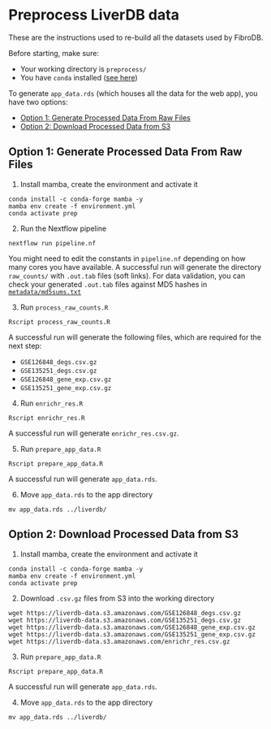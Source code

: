# Preprocess LiverDB data

These are the instructions used to re-build all the datasets used by FibroDB.

Before starting, make sure:
- Your working directory is `preprocess/`
- You have `conda` installed ([see here](https://docs.conda.io/en/latest/miniconda.html))

To generate `app_data.rds` (which houses all the data for the web app), you have two options:
- [Option 1: Generate Processed Data From Raw Files](#option-1-generate-processed-data-from-raw-files)
- [Option 2: Download Processed Data from S3](#option-2-download-processed-data-from-s3)

## Option 1: Generate Processed Data From Raw Files

1. Install mamba, create the environment and activate it

```shell
conda install -c conda-forge mamba -y
mamba env create -f environment.yml
conda activate prep
```

2. Run the Nextflow pipeline

```shell
nextflow run pipeline.nf
```

You might need to edit the constants in `pipeline.nf` depending on how many cores you have available.
A successful run will generate the directory `raw_counts/` with `.out.tab` files (soft links). For data validation, you can check your generated `.out.tab` files against MD5 hashes in [`metadata/md5sums.txt`](https://github.com/Bishop-Laboratory/LiverDB/blob/main/preprocess/metadata/md5sums.txt)

3. Run `process_raw_counts.R`

```shell
Rscript process_raw_counts.R
```

A successful run will generate the following files, which are required for the next step:
- `GSE126848_degs.csv.gz`
- `GSE135251_degs.csv.gz`
- `GSE126848_gene_exp.csv.gz`
- `GSE135251_gene_exp.csv.gz`

4. Run `enrichr_res.R`

```shell
Rscript enrichr_res.R
```

A successful run will generate `enrichr_res.csv.gz`.

5. Run `prepare_app_data.R`

```shell
Rscript prepare_app_data.R
```

A successful run will generate `app_data.rds`.

6. Move `app_data.rds` to the app directory

```shell
mv app_data.rds ../liverdb/
```


## Option 2: Download Processed Data from S3

1. Install mamba, create the environment and activate it

```shell
conda install -c conda-forge mamba -y
mamba env create -f environment.yml
conda activate prep
```

2. Download `.csv.gz` files from S3 into the working directory

```shell
wget https://liverdb-data.s3.amazonaws.com/GSE126848_degs.csv.gz
wget https://liverdb-data.s3.amazonaws.com/GSE135251_degs.csv.gz
wget https://liverdb-data.s3.amazonaws.com/GSE126848_gene_exp.csv.gz
wget https://liverdb-data.s3.amazonaws.com/GSE135251_gene_exp.csv.gz
wget https://liverdb-data.s3.amazonaws.com/enrichr_res.csv.gz
```

3. Run `prepare_app_data.R`

```shell
Rscript prepare_app_data.R
```

A successful run will generate `app_data.rds`.

4. Move `app_data.rds` to the app directory

```shell
mv app_data.rds ../liverdb/
```
